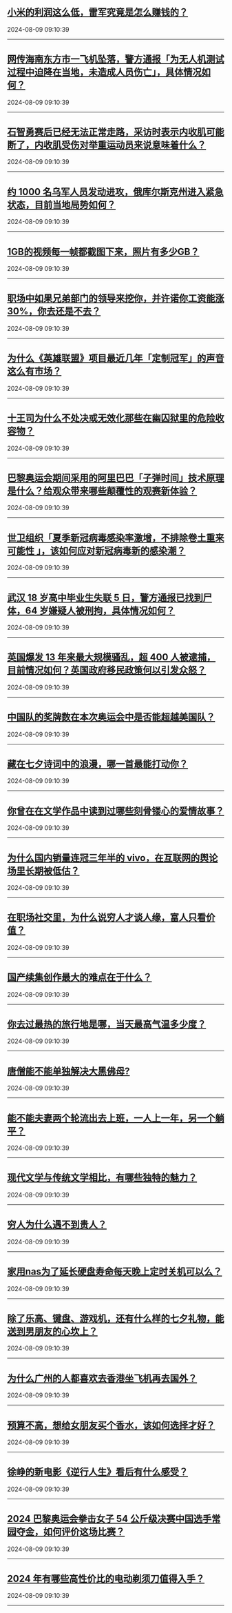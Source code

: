 ## [小米的利润这么低，雷军究竟是怎么赚钱的？](https://www.zhihu.com/question/276650054)

2024-08-09 09:10:39

---
## [网传海南东方市一飞机坠落，警方通报「为无人机测试过程中迫降在当地，未造成人员伤亡」，具体情况如何？](https://www.zhihu.com/question/663756893)

2024-08-09 09:10:39

---
## [石智勇赛后已经无法正常走路，采访时表示内收肌可能断了，内收肌受伤对举重运动员来说意味着什么？](https://www.zhihu.com/question/663824557)

2024-08-09 09:10:39

---
## [约 1000 名乌军人员发动进攻，俄库尔斯克州进入紧急状态，目前当地局势如何？](https://www.zhihu.com/question/663775155)

2024-08-09 09:10:39

---
## [1GB的视频每一帧都截图下来，照片有多少GB？](https://www.zhihu.com/question/661394683)

2024-08-09 09:10:39

---
## [职场中如果兄弟部门的领导来挖你，并许诺你工资能涨30%，你去还是不去？](https://www.zhihu.com/question/663740926)

2024-08-09 09:10:39

---
## [为什么《英雄联盟》项目最近几年「定制冠军」的声音这么有市场？](https://www.zhihu.com/question/663739736)

2024-08-09 09:10:39

---
## [十王司为什么不处决或无效化那些在幽囚狱里的危险收容物？](https://www.zhihu.com/question/663537924)

2024-08-09 09:10:39

---
## [巴黎奥运会期间采用的阿里巴巴「子弹时间」技术原理是什么？给观众带来哪些颠覆性的观赛新体验？](https://www.zhihu.com/question/663771685)

2024-08-09 09:10:39

---
## [世卫组织「夏季新冠病毒感染率激增，不排除卷土重来可能性 」，该如何应对新冠病毒新的感染潮？](https://www.zhihu.com/question/663664938)

2024-08-09 09:10:39

---
## [武汉 18 岁高中毕业生失联 5 日，警方通报已找到尸体，64 岁嫌疑人被刑拘，具体情况如何？](https://www.zhihu.com/question/663750797)

2024-08-09 09:10:39

---
## [英国爆发 13 年来最大规模骚乱，超 400 人被逮捕，目前情况如何？英国政府移民政策何以引发众怒？](https://www.zhihu.com/question/663772474)

2024-08-09 09:10:39

---
## [中国队的奖牌数在本次奥运会中是否能超越美国队？](https://www.zhihu.com/question/663260942)

2024-08-09 09:10:39

---
## [藏在七夕诗词中的浪漫，哪一首最能打动你？](https://www.zhihu.com/question/663457155)

2024-08-09 09:10:39

---
## [你曾在在文学作品中读到过哪些刻骨镂心的爱情故事？](https://www.zhihu.com/question/653739226)

2024-08-09 09:10:39

---
## [为什么国内销量连冠三年半的 vivo，在互联网的舆论场里长期被低估？](https://www.zhihu.com/question/663833784)

2024-08-09 09:10:39

---
## [在职场社交里，为什么说穷人才谈人缘，富人只看价值？](https://www.zhihu.com/question/662918034)

2024-08-09 09:10:39

---
## [国产续集创作最大的难点在于什么？](https://www.zhihu.com/question/662461692)

2024-08-09 09:10:39

---
## [你去过最热的旅行地是哪，当天最高气温多少度？](https://www.zhihu.com/question/663078137)

2024-08-09 09:10:39

---
## [唐僧能不能单独解决大黑佛母?](https://www.zhihu.com/question/658134526)

2024-08-09 09:10:39

---
## [能不能夫妻两个轮流出去上班，一人上一年，另一个躺平？](https://www.zhihu.com/question/663498348)

2024-08-09 09:10:39

---
## [现代文学与传统文学相比，有哪些独特的魅力？](https://www.zhihu.com/question/662177416)

2024-08-09 09:10:39

---
## [穷人为什么遇不到贵人？](https://www.zhihu.com/question/659662205)

2024-08-09 09:10:39

---
## [家用nas为了延长硬盘寿命每天晚上定时关机可以么？](https://www.zhihu.com/question/662352891)

2024-08-09 09:10:39

---
## [除了乐高、键盘、游戏机，还有什么样的七夕礼物，能送到男朋友的心坎上？](https://www.zhihu.com/question/662470036)

2024-08-09 09:10:39

---
## [为什么广州的人都喜欢去香港坐飞机再去国外？](https://www.zhihu.com/question/593330916)

2024-08-09 09:10:39

---
## [预算不高，想给女朋友买个香水，该如何选择才好？](https://www.zhihu.com/question/660330112)

2024-08-09 09:10:39

---
## [徐峥的新电影《逆行人生》看后有什么感受？](https://www.zhihu.com/question/663248928)

2024-08-09 09:10:39

---
## [2024 巴黎奥运会拳击女子 54 公斤级决赛中国选手常园夺金，如何评价这场比赛？](https://www.zhihu.com/question/663798537)

2024-08-09 09:10:39

---
## [2024 年有哪些高性价比的电动剃须刀值得入手？](https://www.zhihu.com/question/655260004)

2024-08-09 09:10:39

---
